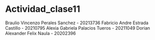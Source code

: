# Actividad_clase11
Braulio Vincenzo Perales Sanchez - 20213736
Fabricio Andre Estrada Castillo - 20210795
Alexia Gabriela Palacios Tueros - 20211049
Dorian Alexander Felix Naula - 20202396
